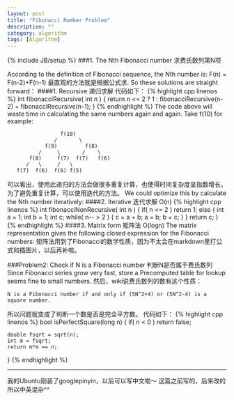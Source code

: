 ```yaml
---
layout: post
title: "Fibonacci Number Problem"
description: ""
category: algorithm
tags: [Algorithm]
---
```

{% include JB/setup %}
###1. The Nth Fibonacci number 求费氏数列第N项

According to the definition of Fibonacci sequence, the Nth number is:
	F(n) = F(n-2)+F(n-1)
最直观的方法就是根据公式求.
So these solutions are straight forward：
####1. Recursive  递归求解
代码如下：
{% highlight cpp linenos %}
int fibonacciRecursive( int n )
{
	return n <= 2 ? 1 : fibonacciRecursive(n-2) + fibonacciRecursive(n-1);
}
{% endhighlight %}
The code above will waste time in calculating the same numbers again and again. Take f(10) for example:
	
	                 f(10)
	               /       \
	            f(9)         f(8)
	          /     \       /    \
	       f(8)     f(7)  f(7)   f(6)
	      /   \     /   \ 
	   f(7)  f(6)  f(6) f(5)
可以看出，使用此递归的方法会做很多重复计算，也使得时间复杂度呈指数增长。为了避免重复计算，可以使用迭代的方法。
We could optimize this by calculate the Nth number iteratively:
####2. Iterative 迭代求解 O(n)
{% highlight cpp linenos %}
int fibonacciNonRecursive( int n )
{
	if( n <= 2 ) return 1;
	else
	{
		int a = 1;
		int b = 1;
		int c;
		while( n-- > 2 )
		{
			c = a + b;
			a = b;
			b = c;
		}
	}
	return c;
}
{% endhighlight %}
####3. Matrix form 矩阵法 O(logn)
The matrix representation gives the following closed expression for the Fibonacci numbers:
矩阵法用到了Fibonacci的数学性质，因为不太会在markdown里打公式和插图片，以后再补啦。

###Problem2: Check if N is a Fibonacci number 判断N是否属于费氏数列
Since Fibonacci series grow very fast, store a Precomputed table for lookup seems fine to small numbers.
然后，wiki说费氏数列的数有这个性质：
```
N is a Fibonacci number if and only if (5N^2+4) or (5N^2-4) is a square number.
```
所以问题就变成了判断一个数是否是完全平方数。
代码如下：
{% highlight cpp linenos %}
bool isPerfectSquare(long n)
{
	if( n < 0 )
		return false;

	double fsqrt = sqrt(n);
	int m = fsqrt;
	return m*m == n;
}
{% endhighlight %}



-----------------------------------------------
我的Ubuntu刚装了googlepinyin，以后可以写中文啦～
这篇之前写的，后来改的所以中英混杂^^
